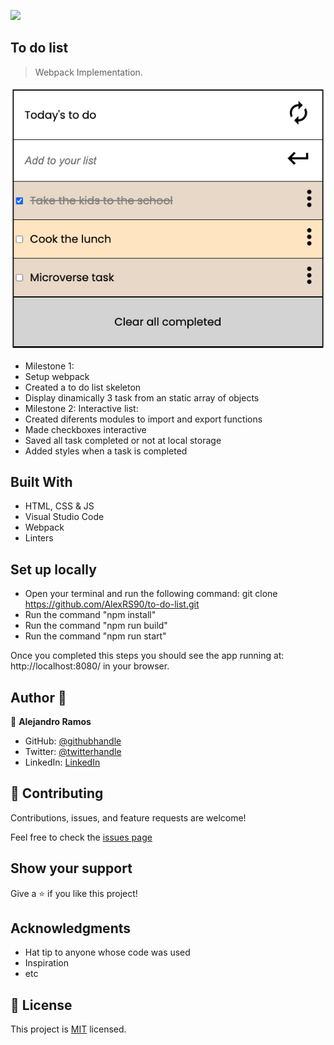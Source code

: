 ![](https://img.shields.io/badge/Microverse-blueviolet)

## To do list

> Webpack Implementation.

![screenshot](ssMilestone2.png)

- Milestone 1:
 - Setup webpack
 - Created a to do list skeleton
 - Display dinamically 3 task from an static array of objects
- Milestone 2: Interactive list:
 - Created diferents modules to import and export functions
 - Made checkboxes interactive
 - Saved all task completed or not at local storage 
 - Added styles when a task is completed

## Built With

- HTML, CSS & JS
- Visual Studio Code
- Webpack
- Linters

## Set up locally

- Open your terminal and run the following command: git clone https://github.com/AlexRS90/to-do-list.git
- Run the command "npm install"
- Run the command "npm run build"
- Run the command "npm run start"

Once you completed this steps you should see the app running at: http://localhost:8080/ in your browser.

## Author 👤

👤 **Alejandro Ramos**

- GitHub: [@githubhandle](https://github.com/AlexRS90)
- Twitter: [@twitterhandle](https://twitter.com/AlejandroRBenji)
- LinkedIn: [LinkedIn](https://www.linkedin.com/in/alejandro-ramos-santos-9b0b52135/)

## 🤝 Contributing

Contributions, issues, and feature requests are welcome!

Feel free to check the [issues page](https://github.com/AlexRS90/to-do-list/issues)

## Show your support

Give a ⭐️ if you like this project!

## Acknowledgments

- Hat tip to anyone whose code was used
- Inspiration
- etc

## 📝 License

This project is [MIT](./MIT.md) licensed.